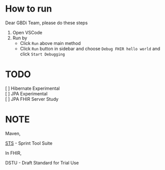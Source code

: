# How to run

Dear GBDi Team, please do these steps

1. Open VSCode
2. Run by
   - Click `Run` above main method
   - Click `Run` button in sidebar and choose `Debug FHIR hello world` and click `Start Debugging`

# TODO
[ ] Hibernate Experimental  
[ ] JPA Experimental  
[ ] JPA FHIR Server Study  

# NOTE

Maven,

[STS](https://spring.io/guides/gs/sts/) - Sprint Tool Suite

In FHIR,

DSTU - Draft Standard for Trial Use
